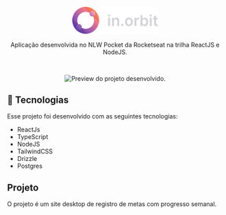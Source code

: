 <p align="center">
  <img alt="Logo NLW Pocket - Rocketseat" src=".github/logo.png" width="200px" />
</p>

<p align="center">
Aplicação desenvolvida no NLW Pocket da Rocketseat na trilha ReactJS e NodeJS.
</p>

<br>

<p align="center">
  <img alt="Preview do projeto desenvolvido." src=".github/preview.png" width="60%">
</p>


## 🚀 Tecnologias

Esse projeto foi desenvolvido com as seguintes tecnologias:

- ReactJs
- TypeScript
- NodeJS
- TailwindCSS
- Drizzle
- Postgres

## Projeto

O projeto é um site desktop de registro de metas com progresso semanal.

